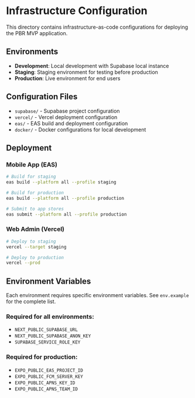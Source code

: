 # Infrastructure Configuration

This directory contains infrastructure-as-code configurations for deploying the PBR MVP application.

## Environments

- **Development**: Local development with Supabase local instance
- **Staging**: Staging environment for testing before production
- **Production**: Live environment for end users

## Configuration Files

- `supabase/` - Supabase project configuration
- `vercel/` - Vercel deployment configuration
- `eas/` - EAS build and deployment configuration
- `docker/` - Docker configurations for local development

## Deployment

### Mobile App (EAS)
```bash
# Build for staging
eas build --platform all --profile staging

# Build for production
eas build --platform all --profile production

# Submit to app stores
eas submit --platform all --profile production
```

### Web Admin (Vercel)
```bash
# Deploy to staging
vercel --target staging

# Deploy to production
vercel --prod
```

## Environment Variables

Each environment requires specific environment variables. See `env.example` for the complete list.

### Required for all environments:
- `NEXT_PUBLIC_SUPABASE_URL`
- `NEXT_PUBLIC_SUPABASE_ANON_KEY`
- `SUPABASE_SERVICE_ROLE_KEY`

### Required for production:
- `EXPO_PUBLIC_EAS_PROJECT_ID`
- `EXPO_PUBLIC_FCM_SERVER_KEY`
- `EXPO_PUBLIC_APNS_KEY_ID`
- `EXPO_PUBLIC_APNS_TEAM_ID`
